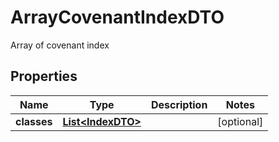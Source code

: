 

# ArrayCovenantIndexDTO

Array of covenant index

## Properties

Name | Type | Description | Notes
------------ | ------------- | ------------- | -------------
**classes** | [**List&lt;IndexDTO&gt;**](IndexDTO.md) |  |  [optional]



